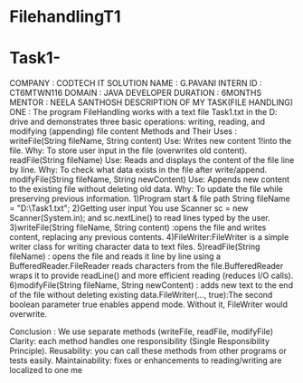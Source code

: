 # FilehandlingT1
# Task1-
COMPANY : CODTECH IT SOLUTION
NAME : G.PAVANI
INTERN ID : CT6MTWN116
DOMAIN : JAVA DEVELOPER
DURATION : 6MONTHS
MENTOR : NEELA SANTHOSH
DESCRIPTION OF MY TASK(FILE HANDLING) ONE : The program FileHandling works with a text file Task1.txt in the D: drive and demonstrates three basic operations: writing, reading, and modifying (appending) file content
Methods and Their Uses :
writeFile(String fileName, String content)
Use: Writes new content 1!into the file.
Why: To store user input in the file (overwrites old content).
readFile(String fileName)
Use: Reads and displays the content of the file line by line.
Why: To check what data exists in the file after write/append.
modifyFile(String fileName, String newContent)
Use: Appends new content to the existing file without deleting old data.
Why: To update the file while preserving previous information.
1)Program start & file path
String fileName = "D:\\Task1.txt";
2)Getting user input You use Scanner sc = new Scanner(System.in); and sc.nextLine() to read lines typed by the user.
3)writeFile(String fileName, String content) :opens the file and writes content, replacing any previous contents.
4)FileWriter:FileWriter is a simple writer class for writing character data to text files.
5)readFile(String fileName) : opens the file and reads it line by line using a BufferedReader.FileReader reads characters from the file.BufferedReader wraps it to provide readLine() and more efficient reading (reduces I/O calls).
6)modifyFile(String fileName, String newContent) : adds new text to the end of the file without deleting existing data.FileWriter(..., true):The second boolean parameter true enables append mode. Without it, FileWriter would overwrite.

Conclusion : We use separate methods (writeFile, readFile, modifyFile)
Clarity: each method handles one responsibility (Single Responsibility Principle).
Reusability: you can call these methods from other programs or tests easily.
Maintainability: fixes or enhancements to reading/writing are localized to one me
